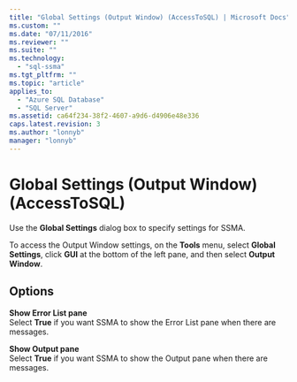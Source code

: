 ```yaml
---
title: "Global Settings (Output Window) (AccessToSQL) | Microsoft Docs"
ms.custom: ""
ms.date: "07/11/2016"
ms.reviewer: ""
ms.suite: ""
ms.technology: 
  - "sql-ssma"
ms.tgt_pltfrm: ""
ms.topic: "article"
applies_to: 
  - "Azure SQL Database"
  - "SQL Server"
ms.assetid: ca64f234-38f2-4607-a9d6-d4906e48e336
caps.latest.revision: 3
ms.author: "lonnyb"
manager: "lonnyb"
---
```

# Global Settings (Output Window) (AccessToSQL)
Use the **Global Settings** dialog box to specify settings for SSMA.  
  
To access the Output Window settings, on the **Tools** menu, select **Global Settings**, click **GUI** at the bottom of the left pane, and then select **Output Window**.  
  
## Options  
**Show Error List pane**  
Select **True** if you want SSMA to show the Error List pane when there are messages.  
  
**Show Output pane**  
Select **True** if you want SSMA to show the Output pane when there are messages.  
  
